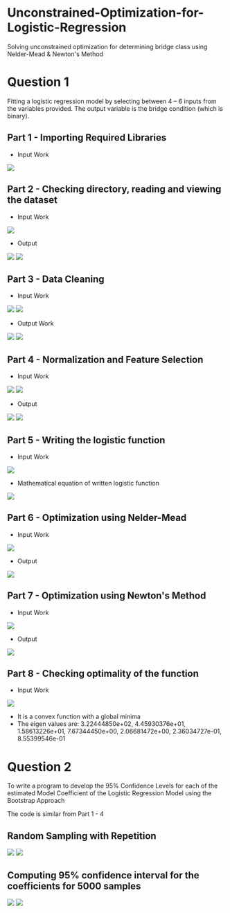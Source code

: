 # Unconstrained-Optimization-for-Logistic-Regression
Solving unconstrained optimization for determining bridge class using Nelder-Mead &amp; Newton's Method

# Question 1

Fitting a logistic regression model by selecting between 4 – 6 inputs from the variables provided. The output variable is the bridge condition (which is binary).

## Part 1 - Importing Required Libraries

- Input Work

<img src="images/img1.png">

## Part 2 - Checking directory, reading and viewing the dataset 

- Input Work
<img src="images/img2.png">

- Output
<img src="images/out1.png">
<img src="images/out2.png">

## Part 3 - Data Cleaning

- Input Work
<img src="images/img3.png">
<img src="images/img4.png">

- Output Work
<img src="images/out3.png">
<img src="images/out4.png">

## Part 4 - Normalization and Feature Selection

- Input Work
<img src="images/img5.png">
<img src="images/img6.png">

- Output
<img src="images/out5.png">
<img src="images/out6.png">

## Part 5 - Writing the logistic function

- Input Work
<img src="images/img7.png">

- Mathematical equation of written logistic function
<img src="images/logreg.png">

## Part 6 - Optimization using Nelder-Mead

- Input Work
<img src="images/img8.png">

- Output
<img src="images/Neldermead.png">

## Part 7 - Optimization using Newton's Method

- Input Work
<img src="images/img9.png">

- Output
<img src="images/newton.png">

## Part 8 - Checking optimality of the function

- Input Work
<img src="images/img10.png">

- It is a convex function with a global minima
- The eigen values are: 3.22444850e+02, 4.45930376e+01, 1.58613226e+01, 7.67344450e+00, 2.06681472e+00, 2.36034727e-01, 8.55399546e-01

# Question 2

To write a program to develop the 95% Confidence Levels for each of the estimated Model Coefficient of the Logistic Regression Model using the Bootstrap Approach

The code is similar from Part 1 - 4

## Random Sampling with Repetition

<img src="images/img21.png">
<img src="images/img22.png">

## Computing 95% confidence interval for the coefficients for 5000 samples

<img src="images/img23.png">
<img src="images/img24.png">
